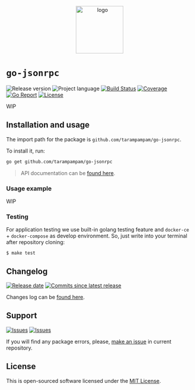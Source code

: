 <p align="center">
  <img src="https://hsto.org/webt/lj/s8/ev/ljs8evshzjvuhkmj_325uqycvu8.png" width="128" alt="logo"/>
</p>

# `go-jsonrpc`

![Release version][badge_release_version]
![Project language][badge_language]
[![Build Status][badge_build]][link_build]
[![Coverage][badge_coverage]][link_coverage]
[![Go Report][badge_goreport]][link_goreport]
[![License][badge_license]][link_license]

WIP

## Installation and usage

The import path for the package is `github.com/tarampampam/go-jsonrpc`.

To install it, run:

```bash
go get github.com/tarampampam/go-jsonrpc
```

> API documentation can be [found here](https://godoc.org/github.com/tarampampam/go-jsonrpc).

### Usage example

WIP

### Testing

For application testing we use built-in golang testing feature and `docker-ce` + `docker-compose` as develop environment. So, just write into your terminal after repository cloning:

```shell script
$ make test
```

## Changelog

[![Release date][badge_release_date]][link_releases]
[![Commits since latest release][badge_commits_since_release]][link_commits]

Changes log can be [found here][link_changes_log].

## Support

[![Issues][badge_issues]][link_issues]
[![Issues][badge_pulls]][link_pulls]

If you will find any package errors, please, [make an issue][link_create_issue] in current repository.

## License

This is open-sourced software licensed under the [MIT License][link_license].

[badge_build]:https://img.shields.io/github/workflow/status/tarampampam/go-jsonrpc/build?maxAge=30&logo=github
[badge_coverage]:https://img.shields.io/codecov/c/github/tarampampam/go-jsonrpc/master.svg?maxAge=30
[badge_goreport]:https://goreportcard.com/badge/github.com/tarampampam/go-jsonrpc
[badge_release_version]:https://img.shields.io/github/release/tarampampam/go-jsonrpc.svg?maxAge=30
[badge_language]:https://img.shields.io/github/go-mod/go-version/tarampampam/go-jsonrpc?longCache=true
[badge_license]:https://img.shields.io/github/license/tarampampam/go-jsonrpc.svg?longCache=true
[badge_release_date]:https://img.shields.io/github/release-date/tarampampam/go-jsonrpc.svg?maxAge=180
[badge_commits_since_release]:https://img.shields.io/github/commits-since/tarampampam/go-jsonrpc/latest.svg?maxAge=45
[badge_issues]:https://img.shields.io/github/issues/tarampampam/go-jsonrpc.svg?maxAge=45
[badge_pulls]:https://img.shields.io/github/issues-pr/tarampampam/go-jsonrpc.svg?maxAge=45
[link_goreport]:https://goreportcard.com/report/github.com/tarampampam/go-jsonrpc

[link_coverage]:https://codecov.io/gh/tarampampam/go-jsonrpc
[link_build]:https://github.com/tarampampam/go-jsonrpc/actions
[link_license]:https://github.com/tarampampam/go-jsonrpc/blob/master/LICENSE
[link_releases]:https://github.com/tarampampam/go-jsonrpc/releases
[link_commits]:https://github.com/tarampampam/go-jsonrpc/commits
[link_changes_log]:https://github.com/tarampampam/go-jsonrpc/blob/master/CHANGELOG.md
[link_issues]:https://github.com/tarampampam/go-jsonrpc/issues
[link_create_issue]:https://github.com/tarampampam/go-jsonrpc/issues/new/choose
[link_pulls]:https://github.com/tarampampam/go-jsonrpc/pulls
